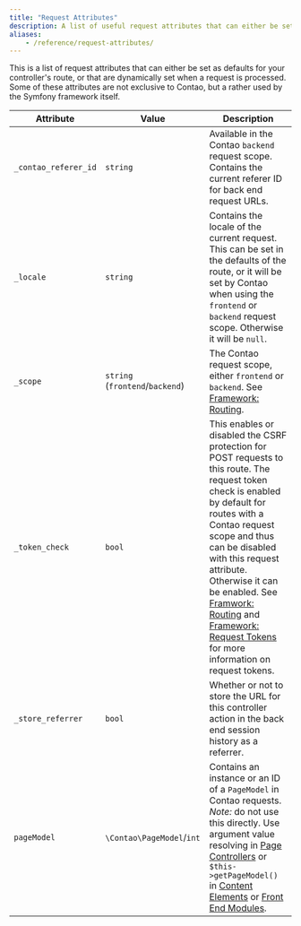 ```yaml
---
title: "Request Attributes"
description: A list of useful request attributes that can either be set or accessed for a request.
aliases:
    - /reference/request-attributes/
---
```



This is a list of request attributes that can either be set as defaults for your
controller's route, or that are dynamically set when a request is processed. Some
of these attributes are not exclusive to Contao, but a rather used by the Symfony
framework itself.

| Attribute | Value | Description |
| --- | --- | --- |
| `_contao_referer_id` | `string` | Available in the Contao `backend` request scope. Contains the current referer ID for back end request URLs. |
| `_locale` | `string` | Contains the locale of the current request. This can be set in the defaults of the route, or it will be set by Contao when using the `frontend` or `backend` request scope. Otherwise it will be `null`. |
| `_scope` | `string` (`frontend`/`backend`) | The Contao request scope, either `frontend` or `backend`. See [Framework: Routing][RequestScope]. |
| `_token_check` | `bool` | This enables or disabled the CSRF protection for POST requests to this route. The request token check is enabled by default for routes with a Contao request scope and thus can be disabled with this request attribute. Otherwise it can be enabled. See [Framwork: Routing][RoutingCsrf] and [Framework: Request Tokens][FrameworkCsrf] for more information on request tokens. |
| `_store_referrer` | `bool` | Whether or not to store the URL for this controller action in the back end session history as a referrer. |
| `pageModel` | `\Contao\PageModel`/`int` | Contains an instance or an ID of a `PageModel` in Contao requests. _Note:_ do not use this directly. Use argument value resolving in [Page Controllers][PageControllers] or `$this->getPageModel()` in [Content Elements][ContentElements] or [Front End Modules][FrontEndModules]. |


[RequestScope]: /framework/routing/#request-scope
[RoutingCsrf]: /framework/routing/#csrf-protection
[FrameworkCsrf]: /framework/request-tokens/
[PageControllers]: /framework/page-controllers/
[ContentElements]: /framework/content-elements/
[FrontEndModules]: /framework/front-end-modules/
